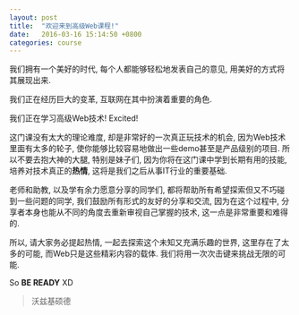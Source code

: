 ```yaml
---
layout: post
title:  "欢迎来到高级Web课程!"
date:   2016-03-16 15:14:50 +0800
categories: course
---
```

我们拥有一个美好的时代, 每个人都能够轻松地发表自己的意见, 用美好的方式将其展现出来.

我们正在经历巨大的变革, 互联网在其中扮演着重要的角色.

我们正在学习高级Web技术! Excited!

这门课没有太大的理论难度, 却是非常好的一次真正玩技术的机会, 因为Web技术里面有太多的轮子, 使你能够比较容易地做出一些demo甚至是产品级别的项目. 所以不要去抱大神的大腿, 特别是妹子们, 因为你将在这门课中学到长期有用的技能, 培养对技术真正的**热情**, 这将是我们之后从事IT行业的重要基础.

老师和助教, 以及学有余力愿意分享的同学们, 都将帮助所有希望探索但又不巧碰到一些问题的同学, 我们鼓励所有形式的友好的分享和交流, 因为在这个过程中, 分享者本身也能从不同的角度去重新审视自己掌握的技术, 这一点是非常重要和难得的.

所以, 请大家务必提起热情, 一起去探索这个未知又充满乐趣的世界, 这里存在了太多的可能, 而Web只是这些精彩内容的载体. 我们将用一次次击键来挑战无限的可能.

So **BE READY** XD

> 沃兹基硕德